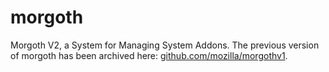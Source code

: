 # morgoth
Morgoth V2, a System for Managing System Addons. The previous version of morgoth has been archived here: [github.com/mozilla/morgothv1](https://github.com/mozilla/morgothv1).
